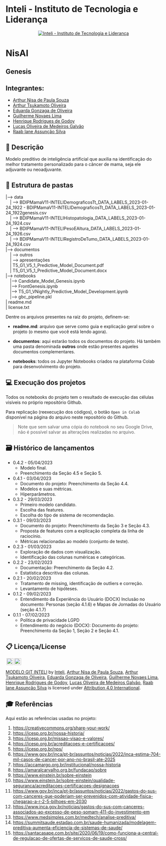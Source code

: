 # Inteli - Instituto de Tecnologia e Liderança 

<p align="center">
<a href= "https://www.inteli.edu.br/"><img src="https://www.inteli.edu.br/wp-content/uploads/2021/08/20172028/marca_1-2.png" alt="Inteli - Instituto de Tecnologia e Liderança" border="0"></a>
</p>

# NisAI

## Genesis

## Integrantes: 
- <a href="https://www.linkedin.com/in/arthur-nisa-de-paula-932746252/">Arthur Nisa de Paula Souza</a>
- <a href="https://www.linkedin.com/in/arthur-tsukamoto/">Arthur Tsukamoto Oliveira</a>
- <a href="">Eduarda Gonzaga de Oliveira</a> 
- <a href="https://www.linkedin.com/in/guilherme-novaes-lima/">Guilherme Novaes Lima</a> 
- <a href="">Henrique Rodrigues de Godoy</a>
- <a href="">Lucas Oliveira de Medeiros Galvão</a> 
- <a href="https://www.linkedin.com/in/raab-iane">Raab Iane Assunção Silva</a>

## 📝 Descrição

Modelo preditivo de inteligência artificial que auxilia na identificação do melhor tratamento personalizado para o câncer de mama, seja ele adjuvante ou neoadjuvante.

## 📁 Estrutura de pastas

|--> data<br>
  &emsp;| --> BDIPMamaV11-INTELIDemograficosTt_DATA_LABELS_2023-01-24_1922 - BDIPMamaV11-INTELIDemograficosTt_DATA_LABELS_2023-01-24_1922genesis.csv<br>
  &emsp;| --> BDIPMamaV11-INTELIHistopatologia_DATA_LABELS_2023-01-24_1924.csv<br>
  &emsp;| --> BDIPMamaV11-INTELIPesoEAltura_DATA_LABELS_2023-01-24_1926.csv<br>
  &emsp;| --> BDIPMamaV11-INTELIRegistroDeTumo_DATA_LABELS_2023-01-24_1924.csv<br>
|--> documentos<br>
  &emsp;| --> outros<br>
    &emsp;| --> apresentações<br>
  &emsp;| T5_G1_V5_1_Predictive_Model_Document.pdf<br>
  &emsp;| T5_G1_V5_1_Predictive_Model_Document.docx<br>
|--> notebooks<br>
  &emsp;|--> Candidate_Model_Genesis.ipynb<br>
  &emsp;|--> FrontGenesis.ipynb<br>
  &emsp;|--> T5_G1_VNightly_Predictive_Model_Development.ipynb<br>
  &emsp;|--> gbc_pipeline.pkl<br>
| readme.md<br>
| license.txt

Dentre os arquivos presentes na raiz do projeto, definem-se:

- <b>readme.md</b>: arquivo que serve como guia e explicação geral sobre o projeto (o mesmo que você está lendo agora).

- <b>documentos</b>: aqui estarão todos os documentos do projeto. Há também uma pasta denominada <b>outros</b> onde estão presentes aqueles documentos complementares.

- <b>notebooks</b>: todos os Jupyter Notebooks criados na plataforma Colab para desenvolvimento do projeto.

## 💻 Execução dos projetos

Todos os notebooks do projeto tem o resultado de execução das células visíveis no próprio repositório Github.

Para replicação (reexecução dos códigos), o botão `Open in Colab` disponível na página do arquivo neste repositório do Github.
> Note que sem salvar uma cópia do notebook no seu Google Drive, não é possível salvar as alterações realizadas no arquivo.

## 🗃 Histórico de lançamentos

* 0.4.2 - 05/04/2023
    * Modelo final.
    * Preenchimento da Seção 4.5 e Seção 5.
* 0.4.1 - 03/04/2023
    * Documento do projeto: Preenchimento da Seção 4.4.
    * Modelos e suas métricas.
    * Hiperparâmetros.
* 0.3.2 - 29/03/2023
    * Primeiro modelo candidato.
    * Escolha das features.
    * Escolha do tipo de sistema de recomendação.
* 0.3.1 - 09/03/2023
    * Documento do projeto: Preenchimento da Seção 3 e Seção 4.3.
    * Proposta de features com a explicação completa da linha de raciocínio.
    * Métricas relacionadas ao modelo (conjunto de teste).
* 0.2.3 - 01/03/2023
    * Exploração de dados com visualização.
    * Identificação das colunas numéricas e categóricas.
* 0.2.2 - 23/02/2023
    * Documentação: Preenchimento da Seção 4.2.
    * Estatística descritiva das colunas.
* 0.2.1 - 20/02/2023
    * Tratamento de missing, identificação de outliers e correção.
    * Levantamento de hipóteses.
* 0.1.2 - 09/02/2023
    * Entendimento da Experiência do Usuário (DOCX) Inclusão no documento: Personas (seção 4.1.6) e Mapas de Jornadas do Usuário (seção 4.1.7)
* 0.1.1 - 07/02/2023
    * Política de privacidade LGPD
    * Entendimento do negócio (DOCX): Documento do projeto: Preenchimento da Seção 1, Seção 2 e Seção 4.1.

## 📋 Licença/License

<img style="height:22px!important;margin-left:3px;vertical-align:text-bottom;" src="https://mirrors.creativecommons.org/presskit/icons/cc.svg?ref=chooser-v1"><img style="height:22px!important;margin-left:3px;vertical-align:text-bottom;" src="https://mirrors.creativecommons.org/presskit/icons/by.svg?ref=chooser-v1"><p xmlns:cc="http://creativecommons.org/ns#" xmlns:dct="http://purl.org/dc/terms/"><a property="dct:title" rel="cc:attributionURL" href="https://github.com/Spidus/Teste_Final_1">MODELO GIT INTELI</a> by <a rel="cc:attributionURL dct:creator" property="cc:attributionName" href="https://www.inteli.edu.br/">Inteli</a>, <a href="https://www.linkedin.com/in/arthur-nisa-de-paula-932746252/">Arthur Nisa de Paula Souza</a>, <a href="https://www.linkedin.com/in/arthur-tsukamoto/">Arthur Tsukamoto Oliveira</a>, <a href="">Eduarda Gonzaga de Oliveira</a>, <a href="https://www.linkedin.com/in/guilherme-novaes-lima/">Guilherme Novaes Lima</a>, <a href="">Henrique Rodrigues de Godoy</a>, <a href="">Lucas Oliveira de Medeiros Galvão</a>, <a href="">Raab Iane Assunção Silva</a> is licensed under <a href="http://creativecommons.org/licenses/by/4.0/?ref=chooser-v1" target="_blank" rel="license noopener noreferrer" style="display:inline-block;">Attribution 4.0 International</a>.</p>

## 🎓 Referências

Aqui estão as referências usadas no projeto:

1. <https://creativecommons.org/share-your-work/>
2. <https://icesp.org.br/nossa-historia/>
3. <https://icesp.org.br/missao-visao-e-valores/>
4. <https://icesp.org.br/acreditacoes-e-certificacoes/>
5. <https://icesp.org.br/nps/>
6. <https://www.gov.br/inca/pt-br/assuntos/noticias/2022/inca-estima-704-mil-casos-de-cancer-por-ano-no-brasil-ate-2025>
7. <https://accamargo.org.br/institucional/nossa-historia>
8. <https://amaralcarvalho.org.br/fundacao/sobre>
9. <https://www.einstein.br/sobre-einstein>
10. <https://www.einstein.br/sobre-einstein/qualidade-seguranca/acreditacoes-certificacoes-designacoes>
11. <https://www.gov.br/inca/pt-br/assuntos/noticias/2022/gastos-do-sus-com-canceres-que-poderiam-ser-prevenidos-com-atividade-fisica-chegarao-a-r-2-5-bilhoes-em-2030>
12. <https://www.inca.gov.br/noticias/gastos-do-sus-com-canceres-associados-ao-excesso-de-peso-somam-411-do-investimento-em>
13. <https://www.medsimples.com.br/medtech/analise-preditiva/>
14. <https://summitsaude.estadao.com.br/saude-humanizada/modelagem-preditiva-aumenta-eficiencia-de-sistemas-de-saude/>
15. <https://santacasape.com.br/site/2020/06/19/como-funciona-a-central-de-regulacao-de-ofertas-de-servicos-de-saude-cross/>
